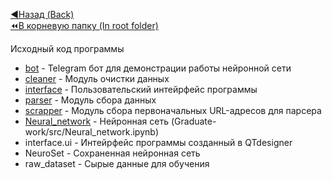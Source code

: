 [:arrow_backward:Назад (Back)](https://github.com/Bloodies/HSE-University-projects/edit/Bloodies/Graduate-work)  
[:rewind:В корневую папку (In root folder)](https://github.com/Bloodies/HSE-University-projects)  

Исходный код программы

* [bot](https://github.com/Bloodies/HSE-University-projects/tree/Bloodies/Graduate-work/src/bot) - Telegram бот для демонстрации работы нейронной сети
* [cleaner](https://github.com/Bloodies/HSE-University-projects/tree/Bloodies/Graduate-work/src/cleaner) - Модуль очистки данных
* [interface](https://github.com/Bloodies/HSE-University-projects/tree/Bloodies/Graduate-work/src/interface) - Пользовательский интейрфейс программы
* [parser](https://github.com/Bloodies/HSE-University-projects/tree/Bloodies/Graduate-work/src/parser) - Модуль сбора данных
* [scrapper](https://github.com/Bloodies/HSE-University-projects/tree/Bloodies/Graduate-work/src/scrapper) - Модуль сбора первоначальных URL-адресов для парсера
* [Neural_network](https://github.com/Bloodies/HSE-University-projects/blob/Bloodies/Graduate-work/src/Neural_network.ipynb) - Нейронная сеть (Graduate-work/src/Neural_network.ipynb)
* interface.ui - Интейрфейс программы созданный в QTdesigner
* NeuroSet - Сохраненная нейронная сеть
* raw_dataset - Сырые данные для обучения
